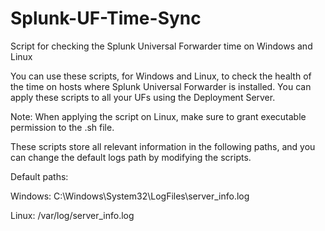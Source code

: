 # Splunk-UF-Time-Sync
Script for checking the Splunk Universal Forwarder time on Windows and Linux

You can use these scripts, for Windows and Linux, to check the health of the time on hosts where Splunk Universal Forwarder is installed. You can apply these scripts to all your UFs using the Deployment Server.

Note: When applying the script on Linux, make sure to grant executable permission to the .sh file.

These scripts store all relevant information in the following paths, and you can change the default logs path by modifying the scripts.

Default paths:

Windows: C:\Windows\System32\LogFiles\server_info.log 

Linux: /var/log/server_info.log
